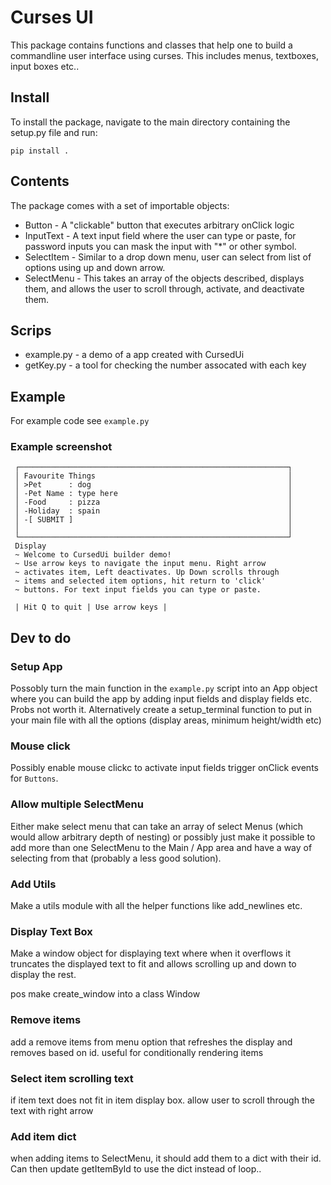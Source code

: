 # Curses UI 

This package contains functions and classes that help one to build a commandline user interface using curses. This includes menus, textboxes, input boxes etc..

## Install 
To install the package, navigate to the main directory containing the setup.py file and run: 

```
pip install . 
```

## Contents 
The package comes with a set of importable objects: 
* Button - A "clickable" button that executes arbitrary onClick logic 
* InputText - A text input field where the user can type or paste, for password inputs you can mask the input with "*" or other symbol.
* SelectItem - Similar to a drop down menu, user can select from list of options using up and down arrow. 
* SelectMenu - This takes an array of the objects described, displays them, and allows the user to scroll through, activate, and deactivate them. 

## Scrips
* example.py - a demo of a app created with CursedUi
* getKey.py - a tool for checking the number assocated with each key 

## Example 
For example code see `example.py`

### Example screenshot 

```
 ┌────────────────────────────────────────────────────────────┐  
 │ Favourite Things                                           │  
 │ >Pet      : dog                                            │  
 │ -Pet Name : type here                                      │  
 │ -Food     : pizza                                          │  
 │ -Holiday  : spain                                          │  
 │ -[ SUBMIT ]                                                │  
 │                                                            │  
 └────────────────────────────────────────────────────────────┘  
 Display                                                         
 ~ Welcome to CursedUi builder demo!                             
 ~ Use arrow keys to navigate the input menu. Right arrow        
 ~ activates item, Left deactivates. Up Down scrolls through     
 ~ items and selected item options, hit return to 'click'        
 ~ buttons. For text input fields you can type or paste.         
                                                                 
 | Hit Q to quit | Use arrow keys |                              
```

## Dev to do
### Setup App 
Possobly turn the main function in the `example.py` script into an App object where you can build the app by adding input fields and display fields etc. Probs not worth it. Alternatively create a setup_terminal function to put in your main file with all the options (display areas, minimum height/width etc)

### Mouse click 
Possibly enable mouse clickc to activate input fields trigger onClick events for `Buttons`. 

### Allow multiple SelectMenu 
Either make select menu that can take an array of select Menus (which would allow arbitrary depth of nesting) or possibly just make it possible to add more than one SelectMenu to the Main / App area and have a way of selecting from that (probably a less good solution).

### Add Utils 
Make a utils module with all the helper functions like add_newlines etc. 

### Display Text Box 
Make a window object for displaying text where when it overflows it truncates the displayed text to fit and allows scrolling up and down to display the rest. 

pos make create_window into a class Window

### Remove items 
add a remove items from menu option that refreshes the display and removes based on id. useful for conditionally rendering items 

### Select item scrolling text 
if item text does not fit in item display box. allow user to scroll through the text with right arrow 

### Add item dict 
when adding items to SelectMenu, it should add them to a dict with their id. Can then update getItemById to use the dict instead of loop.. 

